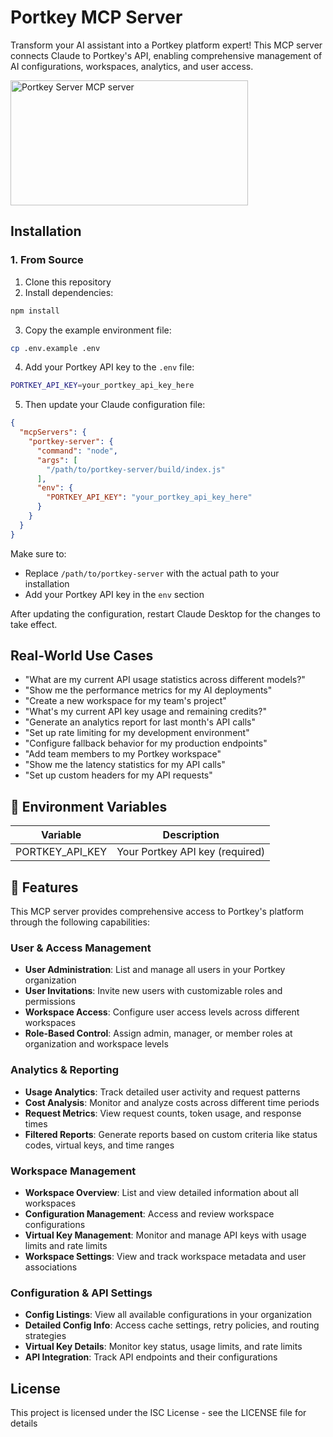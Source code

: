 # Portkey MCP Server

Transform your AI assistant into a Portkey platform expert! This MCP server connects Claude to Portkey's API, enabling comprehensive management of AI configurations, workspaces, analytics, and user access.

<a href="https://glama.ai/mcp/servers/iftjfqrk0v"><img width="380" height="200" src="https://glama.ai/mcp/servers/iftjfqrk0v/badge" alt="Portkey Server MCP server" /></a>

## Installation

### 1. From Source
1. Clone this repository
2. Install dependencies:
```bash
npm install
```
3. Copy the example environment file:
```bash
cp .env.example .env
```
4. Add your Portkey API key to the `.env` file:
```bash
PORTKEY_API_KEY=your_portkey_api_key_here
```
5. Then update your Claude configuration file:

```json
{
  "mcpServers": {
    "portkey-server": {
      "command": "node",
      "args": [
        "/path/to/portkey-server/build/index.js"
      ],
      "env": {
        "PORTKEY_API_KEY": "your_portkey_api_key_here"
      }
    }
  }
}
```

Make sure to:
- Replace `/path/to/portkey-server` with the actual path to your installation
- Add your Portkey API key in the `env` section

After updating the configuration, restart Claude Desktop for the changes to take effect.

## Real-World Use Cases
- "What are my current API usage statistics across different models?"
- "Show me the performance metrics for my AI deployments"
- "Create a new workspace for my team's project"
- "What's my current API key usage and remaining credits?"
- "Generate an analytics report for last month's API calls"
- "Set up rate limiting for my development environment"
- "Configure fallback behavior for my production endpoints"
- "Add team members to my Portkey workspace"
- "Show me the latency statistics for my API calls"
- "Set up custom headers for my API requests"

## 🔑 Environment Variables

| Variable | Description |
|----------|-------------|
| PORTKEY_API_KEY | Your Portkey API key (required) |

## 🌟 Features

This MCP server provides comprehensive access to Portkey's platform through the following capabilities:

### User & Access Management
- **User Administration**: List and manage all users in your Portkey organization
- **User Invitations**: Invite new users with customizable roles and permissions
- **Workspace Access**: Configure user access levels across different workspaces
- **Role-Based Control**: Assign admin, manager, or member roles at organization and workspace levels

### Analytics & Reporting
- **Usage Analytics**: Track detailed user activity and request patterns
- **Cost Analysis**: Monitor and analyze costs across different time periods
- **Request Metrics**: View request counts, token usage, and response times
- **Filtered Reports**: Generate reports based on custom criteria like status codes, virtual keys, and time ranges

### Workspace Management
- **Workspace Overview**: List and view detailed information about all workspaces
- **Configuration Management**: Access and review workspace configurations
- **Virtual Key Management**: Monitor and manage API keys with usage limits and rate limits
- **Workspace Settings**: View and track workspace metadata and user associations

### Configuration & API Settings
- **Config Listings**: View all available configurations in your organization
- **Detailed Config Info**: Access cache settings, retry policies, and routing strategies
- **Virtual Key Details**: Monitor key status, usage limits, and rate limits
- **API Integration**: Track API endpoints and their configurations

## License

This project is licensed under the ISC License - see the LICENSE file for details
